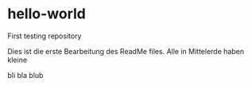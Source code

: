 # hello-world
First testing repository

Dies ist die erste Bearbeitung des ReadMe files. Alle in Mittelerde haben kleine 

bli bla blub
